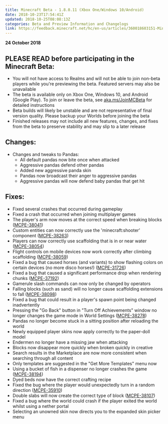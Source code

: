 ```yaml
---
title: Minecraft Beta - 1.8.0.11 (Xbox One/Windows 10/Android)
date: 2018-10-23T17:54:41Z
updated: 2018-10-25T08:08:13Z
categories: Beta and Preview Information and Changelogs
link: https://feedback.minecraft.net/hc/en-us/articles/360018603151-Minecraft-Beta-1-8-0-11-Xbox-One-Windows-10-Android-
---
```


**24 October 2018**

## PLEASE READ before participating in the Minecraft Beta:

-   You will not have access to Realms and will not be able to join non-beta players while you\'re previewing the beta. Featured servers may also be unavailable
-   The beta is available only on Xbox One, Windows 10, and Android (Google Play). To join or leave the beta, see [aka.ms/JoinMCBeta](https://aka.ms/JoinMCBeta) for detailed instructions
-   Beta builds will likely be unstable and are not representative of final version quality. Please backup your Worlds before joining the beta
-   Finished releases may not include all new features, changes, and fixes from the beta to preserve stability and may slip to a later release

## Changes:

-   Changes and tweaks to Pandas:
    -   All default pandas now bite once when attacked
    -   Aggressive pandas defend other pandas
    -   Added new aggressive panda skin
    -   Pandas now broadcast their anger to aggressive pandas
    -   Aggressive pandas will now defend baby pandas that get hit

## Fixes:

-   Fixed several crashes that occurred during gameplay 
-   Fixed a crash that occurred when joining multiplayer games 
-   The player\'s arm now moves at the correct speed when breaking blocks ([MCPE-38041](https://bugs.mojang.com/browse/MCPE-38041))
-   Custom entities can now correctly use the \'minecraft:shooter\' component ([MCPE-38263](https://bugs.mojang.com/browse/MCPE-38263))
-   Players can now correctly use scaffolding that is in or near water ([MCPE-38054](https://bugs.mojang.com/browse/MCPE-38054))
-   Flight controls on mobile devices now work correctly after climbing scaffolding ([MCPE-38059](https://bugs.mojang.com/browse/MCPE-38059))
-   Fixed a bug that caused horses (and variants) to show flashing colors on certain devices (no more disco horses!) ([MCPE-31726](https://bugs.mojang.com/browse/MCPE-31726))
-   Fixed a bug that caused a significant performance drop when rendering chunks ([MCPE-37192](https://bugs.mojang.com/browse/MCPE-37192))
-   Gamerule slash commands can now only be changed by operators 
-   Falling blocks (such as sand) will no longer cause scaffolding extensions to fall ([MCPE-38098](https://bugs.mojang.com/browse/MCPE-38098))
-   Fixed a bug that could result in a player\'s spawn point being changed inadvertently 
-   Pressing the \"Go Back\" button in \"Turn Off Achievements\" window no longer changes the game mode in World Settings ([MCPE-38278](https://bugs.mojang.com/browse/MCPE-38278))
-   Pandas no longer become stuck in a sitting position after reloading the world 
-   Newly equipped player skins now apply correctly to the paper-doll model 
-   Endermen no longer have a missing jaw when attacking 
-   Blocks now disappear more quickly when broken quickly in creative 
-   Search results in the Marketplace are now more consistent when searching through all content 
-   Only templates are suggested in the \"Get More Templates\" menu now 
-   Using a bucket of fish in a dispenser no longer crashes the game ([MCPE-38194](https://bugs.mojang.com/browse/MCPE-38194))
-   Dyed beds now have the correct crafting recipe 
-   Fixed the bug where the player would unexpectedly turn in a random direction ([MCPE-35910](https://bugs.mojang.com/browse/MCPE-35910))
-   Double slabs will now create the correct type of block ([MCPE-38107](https://bugs.mojang.com/browse/MCPE-38107))
-   Fixed a bug where the world could crash if the player exited the world whilst using a nether portal 
-   Selecting an unowned skin now directs you to the expanded skin picker menu
